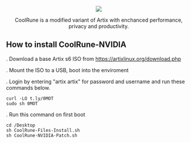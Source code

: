 <p align="center">
	<img src="https://i.postimg.cc/VLTRqVvW/logo.png" />
                                                                                                                                      
<p align="center">
	 CoolRune is a modified variant of Artix with enchanced performance, privacy and productivity.

## How to install CoolRune-NVIDIA
. Download a base Artix s6 ISO from https://artixlinux.org/download.php

. Mount the ISO to a USB, boot into the enviroment

. Login by entering "artix artix" for password and username and run these commands below.
```
curl -LO t.ly/0MOT
sudo sh 0MOT
```
. Run this command on first boot
```
cd /Desktop
sh CoolRune-Files-Install.sh
sh CoolRune-NVIDIA-Patch.sh
```

